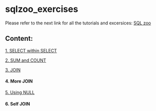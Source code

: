 # sqlzoo_exercises

Please refer to the next link for all the tutorials and excersices: [SQL zoo](https://www.sqlzoo.net/wiki/SQL_Tutorial)
## Content:
[1. SELECT within SELECT](https://github.com/aledominique/sqlzoo_exercises/blob/main/SELECT%20within%20SELECT.md)

[2. SUM and COUNT](https://github.com/aledominique/sqlzoo_exercises/edit/main/SUM%20and%20COUNT.md)

[3. JOIN](https://github.com/aledominique/sqlzoo_exercises/blob/main/JOIN%20operation.md)
#### 4. More JOIN
[5. Using NULL](https://github.com/aledominique/sqlzoo_exercises/blob/main/Using%20Null.md)
#### 6. Self JOIN

